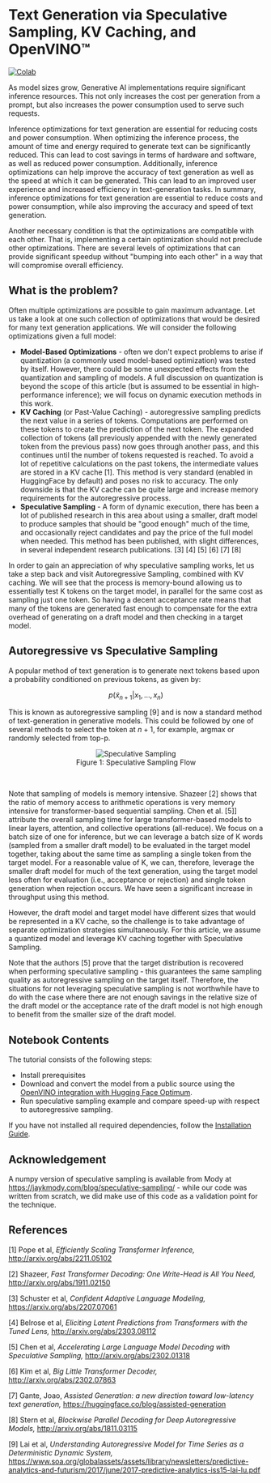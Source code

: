 # Text Generation via Speculative Sampling, KV Caching, and OpenVINO™


[![Colab](https://colab.research.google.com/assets/colab-badge.svg)](https://colab.research.google.com/github/openvinotoolkit/openvino_notebooks/blob/master/notebooks/speculative-sampling/speculative-sampling.ipynb)

As model sizes grow, Generative AI implementations require significant inference resources. This not only increases the cost per generation from a prompt, but also increases the power consumption used to serve such requests.

Inference optimizations for text generation are essential for reducing costs and power consumption. When optimizing the inference process, the amount of time and energy required to generate text can be significantly reduced. This can lead to cost savings in terms of hardware and software, as well as reduced power consumption. Additionally, inference optimizations can help improve the accuracy of text generation as well as the speed at which it can be generated. This can lead to an improved user experience and increased efficiency in text-generation tasks. In summary, inference optimizations for text generation are essential to reduce costs and power consumption, while also improving the accuracy and speed of text generation.

Another necessary condition is that the optimizations are compatible with each other. That is, implementing a certain optimization should not preclude other optimizations. There are several levels of optimizations that can provide significant speedup without "bumping into each other" in a way that will compromise overall efficiency.

## What is the problem?

Often multiple optimizations are possible to gain maximum advantage. Let us take a look at one such collection of optimizations that would be desired for many text generation applications. We will consider the following optimizations given a full model:

- **Model-Based Optimizations** - often we don't expect problems to arise if quantization (a commonly used model-based optimization) was tested by itself. However, there could be some unexpected effects from the quantization and sampling of models. A full discussion on quantization is beyond the scope of this article (but is assumed to be essential in high-performance inference); we will focus on dynamic execution methods in this work.
- **KV Caching** (or Past-Value Caching) - autoregressive sampling predicts the next value in a series of tokens. Computations are performed on these tokens to create the prediction of the next token. The expanded collection of tokens (all previously appended with the newly generated token from the previous pass) now goes through another pass, and this continues until the number of tokens requested is reached. To avoid a lot of repetitive calculations on the past tokens, the intermediate values are stored in a KV cache [1]. This method is very standard (enabled in HuggingFace by default) and poses no risk to accuracy. The only downside is that the KV cache can be quite large and increase memory requirements for the autoregressive process.
- **Speculative Sampling** - A form of dynamic execution, there has been a lot of published research in this area about using a smaller, draft model to produce samples that should be "good enough" much of the time, and occasionally reject candidates and pay the price of the full model when needed. This method has been published, with slight differences, in several independent research publications. [3] [4] [5] [6] [7] [8] 

In order to gain an appreciation of why speculative sampling works, let us take a step back and visit Autoregressive Sampling, combined with KV caching. We will see that the process is memory-bound allowing us to essentially test K tokens on the target model, in parallel for the same cost as sampling just one token. So having a decent acceptance rate means that many of the tokens are generated fast enough to compensate for the extra overhead of generating on a draft model and then checking in a target model.

## Autoregressive vs Speculative Sampling
A popular method of text generation is to generate next tokens based upon a probability conditioned on previous tokens, as given by:

$$p(\tilde{x}_{n+1} | x_1, ..., x_n)$$

This is known as autoregressive sampling [9] and is now a standard method of text-generation in generative models. This could be followed by one of several methods to select the token at $n+1$, for example, argmax or randomly selected from top-p. 

<p align="center"><img alt="Speculative Sampling" src="https://user-images.githubusercontent.com/29454499/280659301-49a38beb-e6f3-4a2c-858e-be4ca4491016.png" /> 
<br />Figure 1: Speculative Sampling Flow</p><br />

Note that sampling of models is memory intensive. Shazeer [2] shows that the ratio of memory access to arithmetic operations is very memory intensive for transformer-based sequential sampling. Chen et al. [5]] attribute the overall sampling time for large transformer-based models to linear layers, attention, and collective operations (all-reduce). We focus on a batch size of one for inference, but we can leverage a batch size of K words (sampled from a smaller draft model) to be evaluated in the target model together, taking about the same time as sampling a single token from the target model. For a reasonable value of K, we can, therefore, leverage the smaller draft model for much of the text generation, using the target model less often for evaluation (i.e., acceptance or rejection) and single token generation when rejection occurs. We have seen a significant increase in throughput using this method.

However, the draft model and target model have different sizes that would be represented in a KV cache, so the challenge is to take advantage of separate optimization strategies simultaneously. For this article, we assume a quantized model and leverage KV caching together with Speculative Sampling.

Note that the authors [5] prove that the target distribution is recovered when performing speculative sampling - this guarantees the same sampling quality as autoregressive sampling on the target itself. Therefore, the situations for not leveraging speculative sampling is not worthwhile have to do with the case where there are not enough savings in the relative size of the draft model or the acceptance rate of the draft model is not high enough to benefit from the smaller size of the draft model.

## Notebook Contents

The tutorial consists of the following steps:

- Install prerequisites
- Download and convert the model from a public source using the [OpenVINO integration with Hugging Face Optimum](https://huggingface.co/blog/openvino).
- Run speculative sampling example and compare speed-up with respect to autoregressive sampling.

If you have not installed all required dependencies, follow the [Installation Guide](../../README.md).

## Acknowledgement

A numpy version of speculative sampling is available from Mody at https://jaykmody.com/blog/speculative-sampling/ - while our code was written from scratch, we did make use of this code as a validation point for the technique.

## References
[1] Pope et al, *Efficiently Scaling Transformer Inference,* http://arxiv.org/abs/2211.05102

[2] Shazeer, *Fast Transformer Decoding: One Write-Head is All You Need,* http://arxiv.org/abs/1911.02150

[3] Schuster et al, *Confident Adaptive Language Modeling,* https://arxiv.org/abs/2207.07061

[4] Belrose et al, *Eliciting Latent Predictions from Transformers with the Tuned Lens,* http://arxiv.org/abs/2303.08112

[5] Chen et al, *Accelerating Large Language Model Decoding with Speculative Sampling,* http://arxiv.org/abs/2302.01318

[6] Kim et al, *Big Little Transformer Decoder,*  http://arxiv.org/abs/2302.07863

[7] Gante, Joao, *Assisted Generation: a new direction toward low-latency text generation,* https://huggingface.co/blog/assisted-generation

[8] Stern et al, *Blockwise Parallel Decoding for Deep Autoregressive Models,* http://arxiv.org/abs/1811.03115

[9] Lai et al, *Understanding Autoregressive Model for Time Series as a Deterministic Dynamic System,*  https://www.soa.org/globalassets/assets/library/newsletters/predictive-analytics-and-futurism/2017/june/2017-predictive-analytics-iss15-lai-lu.pdf


[def]: SpeculativeSampling.png